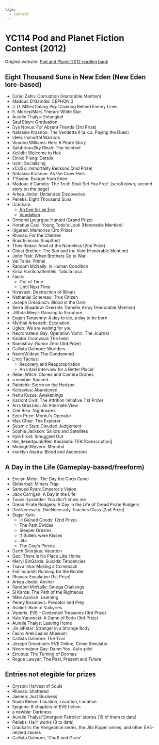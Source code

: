 ```yaml
---
tags:
  - Contest
---
```


# YC114 Pod and Planet Fiction Contest (2012)

Original website: [Pod and Planet 2012 reading bank](https://podandplanetentries.blogspot.com/)

## Eight Thousand Suns in New Eden (New Eden lore-based)

- Da'iel Zehn: Corruption (Honorable Mention)
- Madouc D'Gamdis: CEPHON 3
- J. D. Miller/Galaxy Pig: Cloaking Behind Enemy Lines
- E. Morley/Mars Theran: White Star
- Aurelie Thalys: Entangled
- Saul Elsyn: Graduation
- Dys Novus: For Absent Friends (3rd Prize)
- Natassia Krasnoo: The Vendetta II (a.k.a. Paying the Dues)
- Ideki: Immortal Warriors
- Voodoo Williams: Hek: A Pirate Story
- SalubriousSky Rinah: The Incident
- Keilidh: Welcome to Hek
- Emiko P'eng: Details
- Iscin: Socialising
- xCUSx: Immortality Beckons (2nd Prize)
- Natassia Krasnoo: As the Crow Flies
- T'Esshe: Escape from Eden
- Madouc d'Gamdis: The Truth Shall Set You Free' [scroll down, second story on the page]
- Arkea Jindoi: Unitended Discoveries
- Pelleks: Eight Thousand Suns
- Drackam:
    - [An Eye for an Eye]()
    - [Vandalism]()
- Ormond Lycurgus: Hunted (Grand Prize)
- Horatius Caul: Young Todo's Look (Honorable Mention)
- Idgarad: Memories (3rd Prize)
- Rhavas: For the Children
- Braxthimosis: SnapShot
- Thes Redav: Anvil of the Nameless (2nd Prize)
- Ghost Brother: The Sun and the Void (Honorable Mention)
- John Frek: When Brothers Go to War
- Vai Tanis: Primal
- Random McNally: In Human Condition
- Kirsa VonSchattenfels: Tabula rasa
- Faulx:
    - Out of Time
    - Until Next Time
- Nivavask: Destruction of Rilnais
- Nathaniel Schereau: True Citizen
- Joseph Dreadloch: Blood in the Dark
- Serra Shaadow: Override Transfer Array (Honorable Mention)
- Jilthda Mieyli: Dancing to Scripture
- Eugen Tenpenny: A day to die, a day to be born
- Myrhial Arkenath: Escalation
- Ugleb: We are waiting for you
- Necromateur Gay: Operation Yomir: The Journal
- Kalator Cromwaal: The heist
- Nomistrav: Rumor Zero (3rd Prize)
- Callista Dalmore: Worlders
- NecroWidow: The Condemned
- L'roc Tacitus:
    - Recovery and Reappropriation
    - An Intaki Interview for a Better Placid
- Rebel Witch: Clones and Camera Drones
- a newbie: Spaced...
- Paintchk: Storm on the Horizon
- Korsavius: Abandoned
- Nenu Kuzua: Awakenings
- Kazicht Cixit: The Attrition Initiative (1st Prize)
- Arrs Grazznic: An Alternate View
- Ché Biko: Nightmares
- Ezek Price: Mordu's Operator
- Max Chee: The Explorer
- Seismic Stan: Clouded Judgement
- Sophia Jackson: Sailors and Satellites
- Kyle Frost: Smuggled Out
- the_desertpunk/Ren Kasanshi: TEKI[Conscription]
- MidnightWyvern: Merciful
- kraiklyn Asatru: Blood and Ascension

## A Day in the Life (Gameplay-based/freeform)

- Evelyn Meiyi: The Day the Gods Came
- Skitterball: Miners Trap
- Samued Ryan: Emperor's Vision
- Jack Carrigan: A Day in the Life
- Touval Lysander: You don't know me
- Dread Pirate Rodgers: A Day in the Life of Dread Pirate Rodgers
- DireNecessity: DireNecessity Teaches Class (2nd Prize)
- Sugar Kyle:
    - Ill Gained Goods' (2nd Prize)
    - The Path Divides
    - Sleeper Dreams
    - If Bullets were Kisses
    - Jita
    - The Cog's Pieces
- Darth Skorpius: Vacation
- Qec: There is No Place Like Home
- Meryl SinGarda: Suicidal Tendencies
- Tsavu Irika: Making a Comeback
- Evil Incarn8: Running for the Border
- Rhavas: Escalation (1st Prize)
- Arkea Jindoi: Anchor
- Random McNally: Omega Challenge
- Si Karde: The Path of the Righteous
- Mike Azariah: Learning
- Penny Ibramovic: Predator and Prey
- Ashlief: Ride of Valkyries
- Vipieris: EVE - Contested Treasures (3rd Prize)
- Kyle Yanowski: A Game of Fedo (3rd Prize)
- Aurelie Thalys: Leaving Home
- Jin alPatar: Stranger in a Strange Body
- Faulx: Arek’Jaalan Museum
- Callista Dalmore: The Trial
- Joseph Dreadloch: EVE Online, Crime Simulator
- Necromateur Gay: Damn You, Auto-pilot
- Errubus: The Turning of Dormas
- Rogue Lawyer: The Past, Present and Future

## Entries not elegible for prizes

- Dryson: Harvest of Souls
- Rhavas: Shattered
- Jaenen: Just Business
- Nuala Reece: Location, Location, Location
- Epigene: 8 chapters of EVE fiction
- a newbie: Darkness
- Aurelie Thalys:'Emergent Patroller' stories (19 of them to date)
- Pelleks: Hair' works (8 to date)
- Drackarn: the Vengeance series, the Jita Ripper series, and other EVE-related stories
- Callista Dalmore, 'Chaff and Grain'